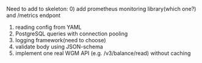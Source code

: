 Need to add to skeleton:
0) add prometheus monitoring library(which one?) and /metrics endpont
1) reading config from YAML
2) PostgreSQL queries with connection pooling
3) logging framework(need to choose)
4) validate body using JSON-schema
5) implement one real WGM API (e.g. /v3/balance/read) without caching
